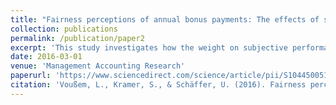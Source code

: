 ```yaml
---
title: "Fairness perceptions of annual bonus payments: The effects of subjective performance measures and the achievement of bonus targets - Recipient of the David Solomons Prize for the best article in Management Accounting Research 2016 "
collection: publications
permalink: /publication/paper2
excerpt: 'This study investigates how the weight on subjective performance measures and the achievement of bonus targets affect managers’ distributive and procedural fairness perceptions of annual bonus contracts. We argue that the effect of subjectivity on fairness perceptions follows an inverted U-shaped relationship, consistent with the idea that subjectivity increases fairness perceptions when the overall emphasis on subjective measures is relatively low, but that subjectivity decreases fairness perceptions when the overall emphasis on subjective measures is relatively high. We further argue that managers use bonus targets as referent standards, whose achievement increases perceptions of distributive fairness, but not of procedural fairness. We use a time-ordered cross-sectional survey study design to separate the measurement of ex ante contract characteristics from the measurement of actual bonus payments and …'
date: 2016-03-01
venue: 'Management Accounting Research'
paperurl: 'https://www.sciencedirect.com/science/article/pii/S1044500515300019'
citation: 'Voußem, L., Kramer, S., & Schäffer, U. (2016). Fairness perceptions of annual bonus payments: The effects of subjective performance measures and the achievement of bonus targets. <i>Management Accounting Research</i> 30, 32-46.'
---
```

